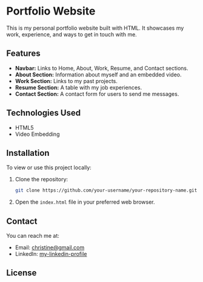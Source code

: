 # Portfolio Website

This is my personal portfolio website built with HTML. It showcases my work, experience, and ways to get in touch with me.

## Features

- **Navbar:** Links to Home, About, Work, Resume, and Contact sections.
- **About Section:** Information about myself and an embedded video.
- **Work Section:** Links to my past projects.
- **Resume Section:** A table with my job experiences.
- **Contact Section:** A contact form for users to send me messages.

## Technologies Used

- HTML5
- Video Embedding

## Installation

To view or use this project locally:

1. Clone the repository:
    ```bash
    git clone https://github.com/your-username/your-repository-name.git
    ```

2. Open the `index.html` file in your preferred web browser.

## Contact

You can reach me at:
- Email: christine@gmail.com
- LinkedIn: [my-linkedin-profile](https://linkedin.com/in/WinWin300)

## License

